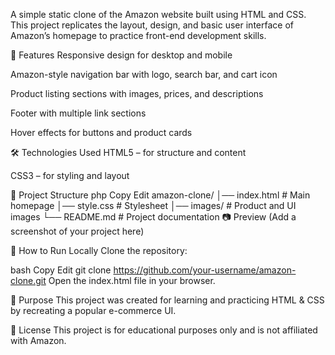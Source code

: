 A simple static clone of the Amazon website built using HTML and CSS. This project replicates the layout, design, and basic user interface of Amazon’s homepage to practice front-end development skills.

📌 Features
Responsive design for desktop and mobile

Amazon-style navigation bar with logo, search bar, and cart icon

Product listing sections with images, prices, and descriptions

Footer with multiple link sections

Hover effects for buttons and product cards

🛠️ Technologies Used
HTML5 – for structure and content

CSS3 – for styling and layout

📂 Project Structure
php
Copy
Edit
amazon-clone/
│── index.html       # Main homepage
│── style.css        # Stylesheet
│── images/          # Product and UI images
└── README.md        # Project documentation
📷 Preview
(Add a screenshot of your project here)

🚀 How to Run Locally
Clone the repository:

bash
Copy
Edit
git clone https://github.com/your-username/amazon-clone.git
Open the index.html file in your browser.

🎯 Purpose
This project was created for learning and practicing HTML & CSS by recreating a popular e-commerce UI.

📜 License
This project is for educational purposes only and is not affiliated with Amazon.
